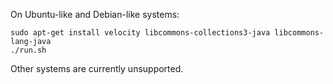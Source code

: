 
On Ubuntu-like and Debian-like systems:

    sudo apt-get install velocity libcommons-collections3-java libcommons-lang-java
    ./run.sh

Other systems are currently unsupported.

